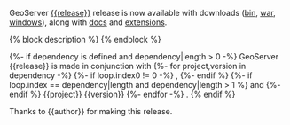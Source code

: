 GeoServer [{{release}}](/release/{{release}}/) release is now available
with downloads
([bin](https://sourceforge.net/projects/geoserver/files/GeoServer/{{release}}/geoserver-{{release}}-bin.zip/download),
[war](https://sourceforge.net/projects/geoserver/files/GeoServer/{{release}}/geoserver-{{release}}-war.zip/download),
[windows](https://sourceforge.net/projects/geoserver/files/GeoServer/{{release}}/GeoServer-{{release}}-winsetup.exe/download)), along with 
[docs](https://sourceforge.net/projects/geoserver/files/GeoServer/{{release}}/geoserver-{{release}}-htmldoc.zip/download) and
[extensions](https://sourceforge.net/projects/geoserver/files/GeoServer/{{release}}/extensions/).

{% block description %}
{% endblock %}

{%- if dependency is defined and dependency|length > 0 -%}
GeoServer {{release}} is made in conjunction with 
   {%- for project,version in dependency -%}
      {%- if loop.index0 != 0 -%}
      , 
      {%- endif %}
      {%- if loop.index == dependency|length and dependency|length > 1 %}
 and 
      {%- endif %}
 {{project}} {{version}}
   {%- endfor -%}
. 
{% endif %}

Thanks to {{author}} for making this release.